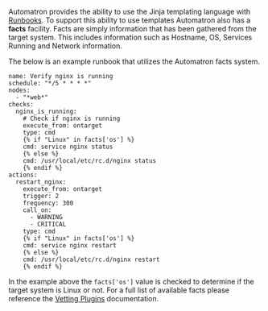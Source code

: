 Automatron provides the ability to use the Jinja templating language with [Runbooks](runbooks). To support this ability to use templates Automatron also has a **facts** facility. Facts are simply information that has been gathered from the target system. This includes information such as Hostname, OS, Services Running and Network information.

The below is an example runbook that utilizes the Automatron facts system.

```yaml+jinja
name: Verify nginx is running
schedule: "*/5 * * * *"
nodes:
  - "*web*"
checks:
  nginx_is_running:
    # Check if nginx is running
    execute_from: ontarget
    type: cmd
    {% if "Linux" in facts['os'] %}
    cmd: service nginx status
    {% else %}
    cmd: /usr/local/etc/rc.d/nginx status
    {% endif %}
actions:
  restart_nginx:
    execute_from: ontarget
    trigger: 2
    frequency: 300
    call_on:
      - WARNING
      - CRITICAL
    type: cmd
    {% if "Linux" in facts['os'] %}
    cmd: service nginx restart
    {% else %}
    cmd: /usr/local/etc/rc.d/nginx restart
    {% endif %}
```

In the example above the `facts['os']` value is checked to determine if the target system is Linux or not. For a full list of available facts please reference the [Vetting Plugins](plugins/#Vetting) documentation.
